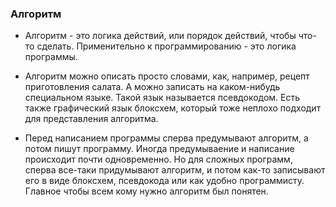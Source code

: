 ### Алгоритм

* Алгоритм - это логика действий, или порядок действий, чтобы что-то сделать. Применительно к программированию - это
логика программы.
* Алгоритм можно описать просто словами, как, например, рецепт приготовления салата. А можно записать на каком-нибудь специальном
языке. Такой язык называется псевдокодом. Есть также графический язык блоксхем, который тоже неплохо подходит для представления
алгоритма.

* Перед написанием программы сперва предумывают алгоритм, а потом пишут программу. Иногда предумываение и написание происходит почти одновременно. Но для сложных программ, сперва все-таки придумывают алгоритм, и потом как-то записывают его в  виде блоксхем, псевдокода или как удобно программисту. Главное чтобы всем кому нужно алгоритм был понятен.
